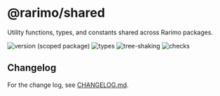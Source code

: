 # @rarimo/shared
Utility functions, types, and constants shared across Rarimo packages.

![version (scoped package)](https://badgen.net/npm/v/@rarimo/shared)
![types](https://badgen.net/npm/types/@rarimo/shared)
![tree-shaking](https://badgen.net/bundlephobia/tree-shaking/@rarimo/shared)
![checks](https://badgen.net/github/checks/rarimo/js-sdk/main)

## Changelog

For the change log, see [CHANGELOG.md](https://github.com/rarimo/js-sdk/blob/main/CHANGELOG.md).
